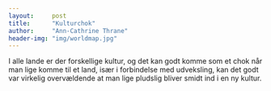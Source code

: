 ```yaml
---
layout:     post
title:      "Kulturchok"
author:     "Ann-Cathrine Thrane"
header-img: "img/worldmap.jpg"
---
```

I alle lande er der forskellige kultur, og det kan godt komme som et chok når man lige komme til et land, især i forbindelse med udveksling, kan det godt var virkelig overvældende at man lige pludslig bliver smidt ind i en ny kultur.

